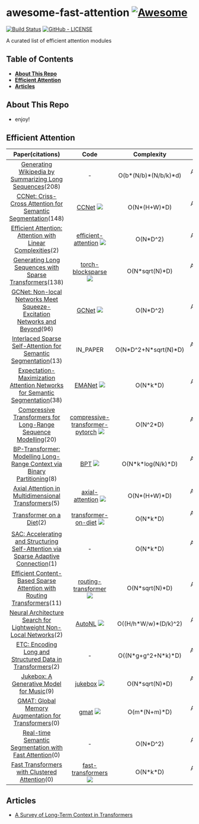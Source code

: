 # awesome-fast-attention [![Awesome](https://cdn.rawgit.com/sindresorhus/awesome/d7305f38d29fed78fa85652e3a63e154dd8e8829/media/badge.svg)](https://github.com/sindresorhus/awesome)

[![Build Status](https://travis-ci.com/Separius/awesome-sentence-embedding.svg?branch=master)](https://travis-ci.com/Separius/awesome-fast-attention)
[![GitHub - LICENSE](https://img.shields.io/github/license/Separius/awesome-fast-attention.svg?style=flat)](./LICENSE)

A curated list of efficient attention modules

## Table of Contents

* **[About This Repo](#about-this-repo)**
* **[Efficient Attention](#efficient-attention)**
* **[Articles](#articles)**

## About This Repo

* enjoy!

## Efficient Attention

|Paper(citations)|Code|Complexity|Mask|main_idea|
|:---:|:---:|:---:|:---:|:---:|
|[Generating Wikipedia by Summarizing Long Sequences](https://http://arxiv.org/abs/1801.10198v1 )(208)|-|O(b\*(N/b)\*(N/b/k)\*d)|Autoregressive::x: CustomMask::x:|<details><summary>EXPAND</summary><p>compresses key and value + blocked attention</p></details>|
|[CCNet: Criss-Cross Attention for Semantic Segmentation](https://http://arxiv.org/abs/1811.11721v2 )(148)|[CCNet](https://github.com/speedinghzl/CCNet ) ![](https://img.shields.io/github/stars/speedinghzl/CCNet.svg?style=social )|O(N\*(H+W)\*D)|Autoregressive::x: CustomMask::x:|<details><summary>EXPAND</summary><p>each pixel attends to its row and column simultaneously</p></details>|
|[Efficient Attention: Attention with Linear Complexities](https://http://arxiv.org/abs/1812.01243v8 )(2)|[efficient-attention](https://github.com/cmsflash/efficient-attention ) ![](https://img.shields.io/github/stars/cmsflash/efficient-attention.svg?style=social )|O(N\*D^2)|Autoregressive::x: CustomMask::x:|<details><summary>EXPAND</summary><p>softmax(q)(softmax(k)v)</p></details>|
|[Generating Long Sequences with Sparse Transformers](https://http://arxiv.org/abs/1904.10509v1 )(138)|[torch-blocksparse](https://github.com/ptillet/torch-blocksparse ) ![](https://img.shields.io/github/stars/ptillet/torch-blocksparse.svg?style=social )|O(N\*sqrt(N)\*D)|Autoregressive::heavy_check_mark: CustomMask::wavy_dash:|<details><summary>EXPAND</summary><p>sparse block based attention</p></details>|
|[GCNet: Non-local Networks Meet Squeeze-Excitation Networks and Beyond](https://http://arxiv.org/abs/1904.11492v1 )(96)|[GCNet](https://github.com/xvjiarui/GCNet ) ![](https://img.shields.io/github/stars/xvjiarui/GCNet.svg?style=social )|O(N\*D^2)|Autoregressive::x: CustomMask::x:|<details><summary>EXPAND</summary><p>squeeze and excitation with an attention pooling (instead of a GAP)</p></details>|
|[Interlaced Sparse Self-Attention for Semantic Segmentation](https://http://arxiv.org/abs/1907.12273v2 )(13)|IN_PAPER|O(N\*D^2+N\*sqrt(N)\*D)|Autoregressive::heavy_check_mark: CustomMask::wavy_dash:|<details><summary>EXPAND</summary><p>combination of a short length and then long range(dilated) attention</p></details>|
|[Expectation-Maximization Attention Networks for Semantic Segmentation](https://http://arxiv.org/abs/1907.13426v2 )(38)|[EMANet](https://github.com/XiaLiPKU/EMANet ) ![](https://img.shields.io/github/stars/XiaLiPKU/EMANet.svg?style=social )|O(N\*k\*D)|Autoregressive::x: CustomMask::x:|<details><summary>EXPAND</summary><p>applys expectation maximization to cluster keys into k clusters</p></details>|
|[Compressive Transformers for Long-Range Sequence Modelling](https://http://arxiv.org/abs/1911.05507v1 )(20)|[compressive-transformer-pytorch](https://github.com/lucidrains/compressive-transformer-pytorch ) ![](https://img.shields.io/github/stars/lucidrains/compressive-transformer-pytorch.svg?style=social )|O(N^2\*D)|Autoregressive::heavy_check_mark: CustomMask::wavy_dash:|<details><summary>EXPAND</summary><p>compresses distant tokens instead of just stop_grad() ing them, more efficient version of transformerXL</p></details>|
|[BP-Transformer: Modelling Long-Range Context via Binary Partitioning](https://http://arxiv.org/abs/1911.04070v1 )(8)|[BPT](https://github.com/yzh119/BPT ) ![](https://img.shields.io/github/stars/yzh119/BPT.svg?style=social )|O(N\*k\*log(N/k)\*D)|Autoregressive::heavy_check_mark: CustomMask::wavy_dash:|<details><summary>EXPAND</summary><p>attends to distant tokens coarsely and attends to close tokens in a more fine-grained manner</p></details>|
|[Axial Attention in Multidimensional Transformers](https://http://arxiv.org/abs/1912.12180v1 )(5)|[axial-attention](https://github.com/lucidrains/axial-attention ) ![](https://img.shields.io/github/stars/lucidrains/axial-attention.svg?style=social )|O(N\*(H+W)\*D)|Autoregressive::heavy_check_mark: CustomMask::x:|<details><summary>EXPAND</summary><p>apply attention on each axis separately</p></details>|
|[Transformer on a Diet](https://http://arxiv.org/abs/2002.06170v1 )(2)|[transformer-on-diet](https://github.com/cgraywang/transformer-on-diet ) ![](https://img.shields.io/github/stars/cgraywang/transformer-on-diet.svg?style=social )|O(N\*k\*D)|Autoregressive::heavy_check_mark: CustomMask::wavy_dash:|<details><summary>EXPAND</summary><p>dilated transformer like wavenet</p></details>|
|[SAC: Accelerating and Structuring Self-Attention via Sparse Adaptive Connection](https://http://arxiv.org/abs/2003.09833v2 )(1)|-|O(N\*k\*D)|Autoregressive::heavy_check_mark: CustomMask::heavy_check_mark:|<details><summary>EXPAND</summary><p>learns the q, k connections == dynamically creates a sparse attention matrix</p></details>|
|[Efficient Content-Based Sparse Attention with Routing Transformers](https://http://arxiv.org/abs/2003.05997v1 )(11)|[routing-transformer](https://github.com/lucidrains/routing-transformer ) ![](https://img.shields.io/github/stars/lucidrains/routing-transformer.svg?style=social )|O(N\*sqrt(N)\*D)|Autoregressive::x: CustomMask::x:|<details><summary>EXPAND</summary><p>computes attention with same-cluster tokens (computed by online k-means)</p></details>|
|[Neural Architecture Search for Lightweight Non-Local Networks](https://http://arxiv.org/abs/2004.01961v1 )(2)|[AutoNL](https://github.com/LiYingwei/AutoNL ) ![](https://img.shields.io/github/stars/LiYingwei/AutoNL.svg?style=social )|O((H/h\*W/w)\*(D/k)^2)|Autoregressive::x: CustomMask::x:|<details><summary>EXPAND</summary><p>computes Q(KV) and also down samples q, k, v both in spatial and channel dimensions</p></details>|
|[ETC: Encoding Long and Structured Data in Transformers](https://http://arxiv.org/abs/2004.08483v2 )(2)|-|O((N\*g+g^2+N\*k)\*D)|Autoregressive::heavy_check_mark: CustomMask::wavy_dash:|<details><summary>EXPAND</summary><p>combines global attention (star transformer with multiple global tokens) with local attention</p></details>|
|[Jukebox: A Generative Model for Music](https://http://arxiv.org/abs/2005.00341v1 )(9)|[jukebox](https://github.com/openai/jukebox ) ![](https://img.shields.io/github/stars/openai/jukebox.svg?style=social )|O(N\*sqrt(N)\*D)|Autoregressive::heavy_check_mark: CustomMask::wavy_dash:|<details><summary>EXPAND</summary><p>better attention patterns from Sparse Transformer</p></details>|
|[GMAT: Global Memory Augmentation for Transformers](https://http://arxiv.org/abs/2006.03274v1 )(0)|[gmat](https://github.com/ag1988/gmat ) ![](https://img.shields.io/github/stars/ag1988/gmat.svg?style=social )|O(m\*(N+m)\*D)|Autoregressive::x: CustomMask::x:|<details><summary>EXPAND</summary><p>adds global tokens</p></details>|
|[Real-time Semantic Segmentation with Fast Attention](https://http://arxiv.org/abs/2007.03815v2 )(0)|-|O(N\*D^2)|Autoregressive::x: CustomMask::x:|<details><summary>EXPAND</summary><p>l2_norm(q)*(l2_norm(k)*v)</p></details>|
|[Fast Transformers with Clustered Attention](https://http://arxiv.org/abs/2007.04825v1 )(0)|[fast-transformers](https://github.com/idiap/fast-transformers ) ![](https://img.shields.io/github/stars/idiap/fast-transformers.svg?style=social )|O(N\*k\*D)|Autoregressive::x: CustomMask::x:|<details><summary>EXPAND</summary><p>groups queries together with LSH</p></details>|

## Articles

* [A Survey of Long-Term Context in Transformers](https://www.pragmatic.ml/a-survey-of-methods-for-incorporating-long-term-context/)

